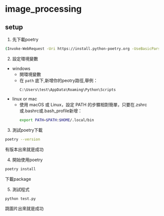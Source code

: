 # image_processing

## setup
1. 先下載poetry
```bash
(Invoke-WebRequest -Uri https://install.python-poetry.org -UseBasicParsing).Content | python -
```
2. 設定環境變數
- windows
  - 開環境變數
  - 在 `path` 底下,新增你的peotry路徑,舉例：
    ```
    C:\Users\test\AppData\Roaming\Python\Scripts
    ```
- linux or mac
  - 使用 macOS 或 Linux，設定 PATH 的步驟相對簡單，只要在.zshrc或.bashrc或.bash_profile新增：
    ```bash
    export PATH=$PATH:$HOME/.local/bin
    ```
3. 測試poetry下載
```bash
poetry --version
```
有版本出來就是成功

4. 開始使用poetry
```bash
poetry install
```
下載package

5. 測試程式
```bash
python test.py
```
跳圖片出來就是成功
